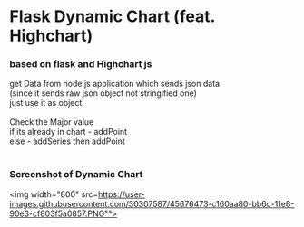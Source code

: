 # Flask Dynamic Chart (feat. Highchart)
### based on flask and Highchart js

get Data from node.js application which sends json data <br>
(since it sends raw json object not stringified one)<br>
just use it as object<br>
<br>
Check the Major value<br>
if its already in chart - addPoint<br>
else - addSeries then addPoint<br><br>
### Screenshot of Dynamic Chart
<img width="800" src=https://user-images.githubusercontent.com/30307587/45676473-c160aa80-bb6c-11e8-90e3-cf803f5a0857.PNG"">
